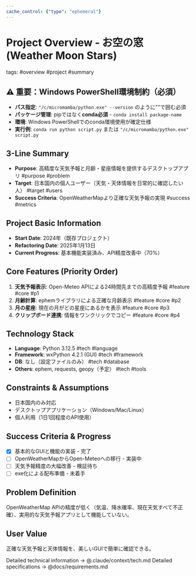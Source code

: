 ```yaml
---
cache_control: {"type": "ephemeral"}
---
```

# Project Overview - お空の窓 (Weather Moon Stars)
tags: #overview #project #summary

## ⚠️ 重要：Windows PowerShell環境制約（必須）
- **パス指定**: `"/c/micromamba/python.exe" --version` のように""で囲む必須
- **パッケージ管理**: pipではなく**conda必須** - `conda install package-name`
- **環境**: Windows PowerShellでのconda環境使用が確定仕様
- **実行例**: `conda run python script.py` または `"/c/micromamba/python.exe" script.py`

## 3-Line Summary
- **Purpose**: 高精度な天気予報と月齢・星座情報を提供するデスクトップアプリ #purpose #problem
- **Target**: 日本国内の個人ユーザー（天気・天体情報を日常的に確認したい人） #target #users
- **Success Criteria**: OpenWeatherMapより正確な天気予報の実現 #success #metrics

## Project Basic Information
- **Start Date**: 2024年（既存プロジェクト）
- **Refactoring Date**: 2025年1月13日
- **Current Progress**: 基本機能実装済み、API精度改善中（70%）

## Core Features (Priority Order)
1. **天気予報表示**: Open-Meteo APIによる24時間先までの高精度予報 #feature #core #p1
2. **月齢計算**: ephemライブラリによる正確な月齢表示 #feature #core #p2
3. **月の星座**: 現在の月がどの星座にあるかを表示 #feature #core #p3
4. **クリップボード連携**: 情報をワンクリックでコピー #feature #core #p4

## Technology Stack
- **Language**: Python 3.12.5 #tech #language
- **Framework**: wxPython 4.2.1 (GUI) #tech #framework
- **DB**: なし（設定ファイルのみ） #tech #database
- **Others**: ephem, requests, geopy（予定） #tech #tools

## Constraints & Assumptions
- 日本国内のみ対応
- デスクトップアプリケーション（Windows/Mac/Linux）
- 個人利用（1日1回程度のAPI使用）

## Success Criteria & Progress
- [x] 基本的なGUIと機能の実装 - 完了
- [ ] OpenWeatherMapからOpen-Meteoへの移行 - 実装中
- [ ] 天気予報精度の大幅改善 - 検証待ち
- [ ] exe化による配布準備 - 未着手

## Problem Definition
OpenWeatherMap APIの精度が低く（気温、降水確率、現在天気すべて不正確）、実用的な天気予報アプリとして機能していない。

## User Value
正確な天気予報と天体情報を、美しいGUIで簡単に確認できる。

Detailed technical information → @.claude/context/tech.md
Detailed specifications → @docs/requirements.md
